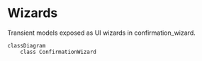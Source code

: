 # Wizards

Transient models exposed as UI wizards in confirmation_wizard.

```mermaid
classDiagram
    class ConfirmationWizard
```

